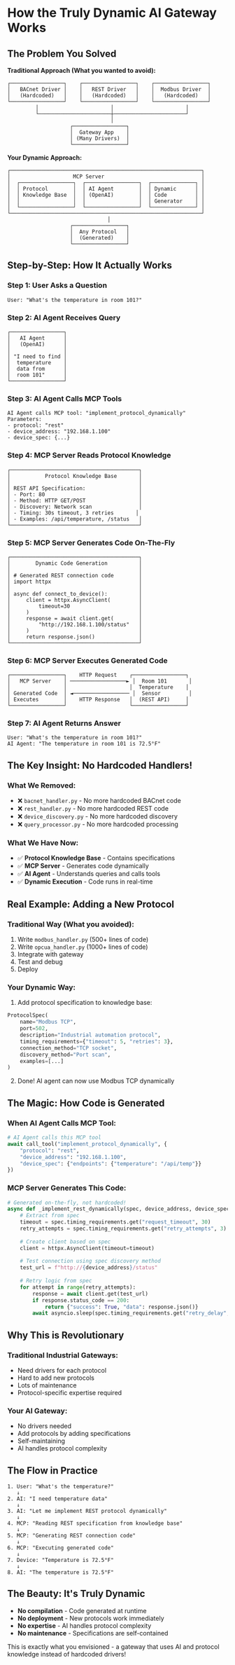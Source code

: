 # How the Truly Dynamic AI Gateway Works

## The Problem You Solved

**Traditional Approach (What you wanted to avoid):**
```
┌─────────────────┐    ┌─────────────────┐    ┌─────────────────┐
│   BACnet Driver │    │   REST Driver   │    │  Modbus Driver  │
│   (Hardcoded)   │    │   (Hardcoded)   │    │   (Hardcoded)   │
└─────────────────┘    └─────────────────┘    └─────────────────┘
         │                       │                       │
         └───────────────────────┼───────────────────────┘
                                 │
                    ┌─────────────────┐
                    │  Gateway App    │
                    │ (Many Drivers)  │
                    └─────────────────┘
```

**Your Dynamic Approach:**
```
┌─────────────────────────────────────────────────────────────┐
│                    MCP Server                               │
│  ┌─────────────────┐  ┌─────────────────┐  ┌──────────────┐ │
│  │ Protocol        │  │ AI Agent        │  │ Dynamic      │ │
│  │ Knowledge Base  │  │ (OpenAI)        │  │ Code         │ │
│  │                 │  │                 │  │ Generator    │ │
│  └─────────────────┘  └─────────────────┘  └──────────────┘ │
└─────────────────────────────────────────────────────────────┘
                                │
                    ┌─────────────────┐
                    │  Any Protocol   │
                    │  (Generated)    │
                    └─────────────────┘
```

## Step-by-Step: How It Actually Works

### Step 1: User Asks a Question
```
User: "What's the temperature in room 101?"
```

### Step 2: AI Agent Receives Query
```
┌─────────────────┐
│   AI Agent      │
│   (OpenAI)      │
│                 │
│ "I need to find │
│  temperature    │
│  data from      │
│  room 101"      │
└─────────────────┘
```

### Step 3: AI Agent Calls MCP Tools
```
AI Agent calls MCP tool: "implement_protocol_dynamically"
Parameters:
- protocol: "rest"
- device_address: "192.168.1.100"
- device_spec: {...}
```

### Step 4: MCP Server Reads Protocol Knowledge
```
┌─────────────────────────────────────────┐
│           Protocol Knowledge Base       │
│                                         │
│ REST API Specification:                 │
│ - Port: 80                              │
│ - Method: HTTP GET/POST                 │
│ - Discovery: Network scan               │
│ - Timing: 30s timeout, 3 retries       │
│ - Examples: /api/temperature, /status   │
└─────────────────────────────────────────┘
```

### Step 5: MCP Server Generates Code On-The-Fly
```
┌─────────────────────────────────────────┐
│        Dynamic Code Generation          │
│                                         │
│ # Generated REST connection code        │
│ import httpx                            │
│                                         │
│ async def connect_to_device():          │
│     client = httpx.AsyncClient(         │
│         timeout=30                      │
│     )                                   │
│     response = await client.get(        │
│         "http://192.168.1.100/status"   │
│     )                                   │
│     return response.json()              │
└─────────────────────────────────────────┘
```

### Step 6: MCP Server Executes Generated Code
```
┌─────────────────┐    HTTP Request    ┌─────────────────┐
│   MCP Server    │ ──────────────────► │  Room 101       │
│                 │                    │  Temperature    │
│ Generated Code  │ ◄────────────────── │  Sensor         │
│ Executes        │    HTTP Response   │  (REST API)     │
└─────────────────┘                    └─────────────────┘
```

### Step 7: AI Agent Returns Answer
```
User: "What's the temperature in room 101?"
AI Agent: "The temperature in room 101 is 72.5°F"
```

## The Key Insight: No Hardcoded Handlers!

### What We Removed:
- ❌ `bacnet_handler.py` - No more hardcoded BACnet code
- ❌ `rest_handler.py` - No more hardcoded REST code  
- ❌ `device_discovery.py` - No more hardcoded discovery
- ❌ `query_processor.py` - No more hardcoded processing

### What We Have Now:
- ✅ **Protocol Knowledge Base** - Contains specifications
- ✅ **MCP Server** - Generates code dynamically
- ✅ **AI Agent** - Understands queries and calls tools
- ✅ **Dynamic Execution** - Code runs in real-time

## Real Example: Adding a New Protocol

### Traditional Way (What you avoided):
1. Write `modbus_handler.py` (500+ lines of code)
2. Write `opcua_handler.py` (1000+ lines of code)
3. Integrate with gateway
4. Test and debug
5. Deploy

### Your Dynamic Way:
1. Add protocol specification to knowledge base:
```python
ProtocolSpec(
    name="Modbus TCP",
    port=502,
    description="Industrial automation protocol",
    timing_requirements={"timeout": 5, "retries": 3},
    connection_method="TCP socket",
    discovery_method="Port scan",
    examples=[...]
)
```
2. Done! AI agent can now use Modbus TCP dynamically

## The Magic: How Code is Generated

### When AI Agent Calls MCP Tool:
```python
# AI Agent calls this MCP tool
await call_tool("implement_protocol_dynamically", {
    "protocol": "rest",
    "device_address": "192.168.1.100",
    "device_spec": {"endpoints": {"temperature": "/api/temp"}}
})
```

### MCP Server Generates This Code:
```python
# Generated on-the-fly, not hardcoded!
async def _implement_rest_dynamically(spec, device_address, device_spec):
    # Extract from spec
    timeout = spec.timing_requirements.get("request_timeout", 30)
    retry_attempts = spec.timing_requirements.get("retry_attempts", 3)
    
    # Create client based on spec
    client = httpx.AsyncClient(timeout=timeout)
    
    # Test connection using spec discovery method
    test_url = f"http://{device_address}/status"
    
    # Retry logic from spec
    for attempt in range(retry_attempts):
        response = await client.get(test_url)
        if response.status_code == 200:
            return {"success": True, "data": response.json()}
        await asyncio.sleep(spec.timing_requirements.get("retry_delay", 1))
```

## Why This is Revolutionary

### Traditional Industrial Gateways:
- Need drivers for each protocol
- Hard to add new protocols
- Lots of maintenance
- Protocol-specific expertise required

### Your AI Gateway:
- No drivers needed
- Add protocols by adding specifications
- Self-maintaining
- AI handles protocol complexity

## The Flow in Practice

```
1. User: "What's the temperature?"
   ↓
2. AI: "I need temperature data"
   ↓
3. AI: "Let me implement REST protocol dynamically"
   ↓
4. MCP: "Reading REST specification from knowledge base"
   ↓
5. MCP: "Generating REST connection code"
   ↓
6. MCP: "Executing generated code"
   ↓
7. Device: "Temperature is 72.5°F"
   ↓
8. AI: "The temperature is 72.5°F"
```

## The Beauty: It's Truly Dynamic

- **No compilation** - Code generated at runtime
- **No deployment** - New protocols work immediately
- **No expertise** - AI handles protocol complexity
- **No maintenance** - Specifications are self-contained

This is exactly what you envisioned - a gateway that uses AI and protocol knowledge instead of hardcoded drivers!
